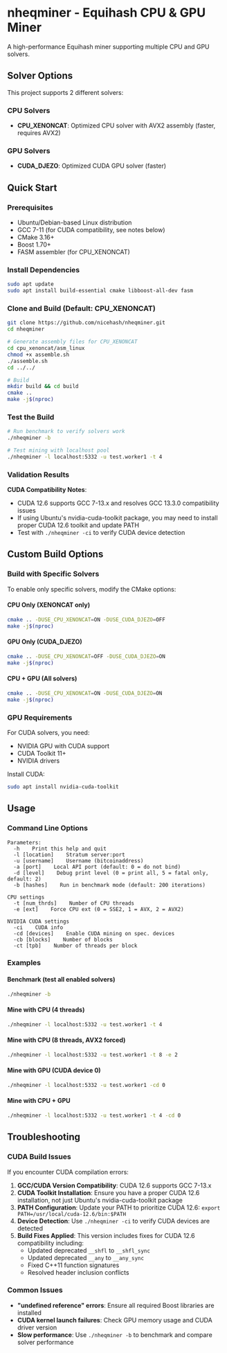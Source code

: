 # nheqminer - Equihash CPU & GPU Miner

A high-performance Equihash miner supporting multiple CPU and GPU solvers.

## Solver Options

This project supports 2 different solvers:

### CPU Solvers
- **CPU_XENONCAT**: Optimized CPU solver with AVX2 assembly (faster, requires AVX2)

### GPU Solvers
- **CUDA_DJEZO**: Optimized CUDA GPU solver (faster)

## Quick Start

### Prerequisites
- Ubuntu/Debian-based Linux distribution
- GCC 7-11 (for CUDA compatibility, see notes below)
- CMake 3.16+
- Boost 1.70+
- FASM assembler (for CPU_XENONCAT)

### Install Dependencies
```bash
sudo apt update
sudo apt install build-essential cmake libboost-all-dev fasm
```

### Clone and Build (Default: CPU_XENONCAT)
```bash
git clone https://github.com/nicehash/nheqminer.git
cd nheqminer

# Generate assembly files for CPU_XENONCAT
cd cpu_xenoncat/asm_linux
chmod +x assemble.sh
./assemble.sh
cd ../../

# Build
mkdir build && cd build
cmake ..
make -j$(nproc)
```

### Test the Build
```bash
# Run benchmark to verify solvers work
./nheqminer -b

# Test mining with localhost pool
./nheqminer -l localhost:5332 -u test.worker1 -t 4
```

### Validation Results

**CUDA Compatibility Notes**:
- CUDA 12.6 supports GCC 7-13.x and resolves GCC 13.3.0 compatibility issues
- If using Ubuntu's nvidia-cuda-toolkit package, you may need to install proper CUDA 12.6 toolkit and update PATH
- Test with `./nheqminer -ci` to verify CUDA device detection

## Custom Build Options

### Build with Specific Solvers

To enable only specific solvers, modify the CMake options:

#### CPU Only (XENONCAT only)
```bash
cmake .. -DUSE_CPU_XENONCAT=ON -DUSE_CUDA_DJEZO=OFF
make -j$(nproc)
```

#### GPU Only (CUDA_DJEZO)
```bash
cmake .. -DUSE_CPU_XENONCAT=OFF -DUSE_CUDA_DJEZO=ON
make -j$(nproc)
```

#### CPU + GPU (All solvers)
```bash
cmake .. -DUSE_CPU_XENONCAT=ON -DUSE_CUDA_DJEZO=ON
make -j$(nproc)
```

### GPU Requirements

For CUDA solvers, you need:
- NVIDIA GPU with CUDA support
- CUDA Toolkit 11+
- NVIDIA drivers

Install CUDA:
```bash
sudo apt install nvidia-cuda-toolkit
```

## Usage

### Command Line Options
```
Parameters:
  -h    Print this help and quit
  -l [location]    Stratum server:port
  -u [username]    Username (bitcoinaddress)
  -a [port]    Local API port (default: 0 = do not bind)
  -d [level]    Debug print level (0 = print all, 5 = fatal only, default: 2)
  -b [hashes]    Run in benchmark mode (default: 200 iterations)

CPU settings
  -t [num_thrds]    Number of CPU threads
  -e [ext]    Force CPU ext (0 = SSE2, 1 = AVX, 2 = AVX2)

NVIDIA CUDA settings
  -ci    CUDA info
  -cd [devices]    Enable CUDA mining on spec. devices
  -cb [blocks]    Number of blocks
  -ct [tpb]    Number of threads per block
```

### Examples

#### Benchmark (test all enabled solvers)
```bash
./nheqminer -b
```

#### Mine with CPU (4 threads)
```bash
./nheqminer -l localhost:5332 -u test.worker1 -t 4
```

#### Mine with CPU (8 threads, AVX2 forced)
```bash
./nheqminer -l localhost:5332 -u test.worker1 -t 8 -e 2
```

#### Mine with GPU (CUDA device 0)
```bash
./nheqminer -l localhost:5332 -u test.worker1 -cd 0
```

#### Mine with CPU + GPU
```bash
./nheqminer -l localhost:5332 -u test.worker1 -t 4 -cd 0
```

## Troubleshooting

### CUDA Build Issues

If you encounter CUDA compilation errors:

1. **GCC/CUDA Version Compatibility**: CUDA 12.6 supports GCC 7-13.x
2. **CUDA Toolkit Installation**: Ensure you have a proper CUDA 12.6 installation, not just Ubuntu's nvidia-cuda-toolkit package
3. **PATH Configuration**: Update your PATH to prioritize CUDA 12.6: `export PATH=/usr/local/cuda-12.6/bin:$PATH`
4. **Device Detection**: Use `./nheqminer -ci` to verify CUDA devices are detected
5. **Build Fixes Applied**: This version includes fixes for CUDA 12.6 compatibility including:
   - Updated deprecated `__shfl` to `__shfl_sync`
   - Updated deprecated `__any` to `__any_sync`
   - Fixed C++11 function signatures
   - Resolved header inclusion conflicts

### Common Issues

- **"undefined reference" errors**: Ensure all required Boost libraries are installed
- **CUDA kernel launch failures**: Check GPU memory usage and CUDA driver version
- **Slow performance**: Use `./nheqminer -b` to benchmark and compare solver performance
